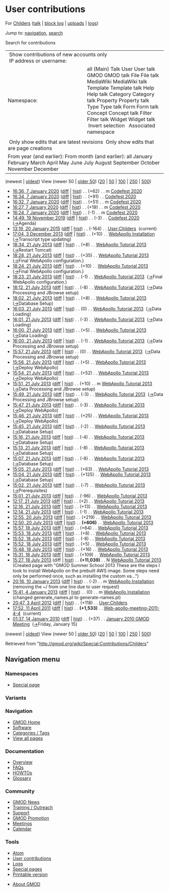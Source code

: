 <div id="mw-page-base" class="noprint">

</div>

<div id="mw-head-base" class="noprint">

</div>

<div id="content" class="mw-body" role="main">

<span id="top"></span>

<div id="mw-js-message" style="display:none;">

</div>



# <span dir="auto">User contributions</span>

<div id="bodyContent">

<div id="contentSub">

For [Childers](/wiki/User:Childers "User:Childers") (<a
href="/mediawiki/index.php?title=User_talk:Childers&amp;action=edit&amp;redlink=1"
class="new" title="User talk:Childers (page does not exist)">talk</a> \|
[block
log](/mediawiki/index.php?title=Special:Log/block&page=User%3AChilders "Special:Log/block")
\|
[uploads](/wiki/Special:ListFiles/Childers "Special:ListFiles/Childers")
\| [logs](/wiki/Special:Log/Childers "Special:Log/Childers"))

</div>

<div id="jump-to-nav" class="mw-jump">

Jump to: [navigation](#mw-navigation), [search](#p-search)

</div>

<div id="mw-content-text">

Search for contributions

<table class="mw-contributions-table">
<colgroup>
<col style="width: 50%" />
<col style="width: 50%" />
</colgroup>
<tbody>
<tr class="odd">
<td colspan="2"> Show contributions of new accounts only<br />
 IP address or username:</td>
</tr>
<tr class="even">
<td class="mw-label">Namespace:</td>
<td>all (Main) Talk User User talk GMOD GMOD talk File File talk
MediaWiki MediaWiki talk Template Template talk Help Help talk Category
Category talk Property Property talk Type Type talk Form Form talk
Concept Concept talk Filter Filter talk Widget Widget talk  
 Invert selection 
 Associated namespace </td>
</tr>
<tr class="odd">
<td colspan="2"></td>
</tr>
<tr class="even">
<td colspan="2"> Only show edits that are latest revisions
 Only show edits that are page creations</td>
</tr>
<tr class="odd">
<td colspan="2">From year (and earlier): From month (and earlier): all
January February March April May June July August September October
November December</td>
</tr>
</tbody>
</table>

(newest \| <a
href="/mediawiki/index.php?title=Special:Contributions/Childers&amp;dir=prev&amp;target=Childers"
class="mw-lastlink" rel="last"
title="Special:Contributions/Childers">oldest</a>) View (newer 50 \| <a
href="/mediawiki/index.php?title=Special:Contributions/Childers&amp;offset=20100114013754&amp;target=Childers"
class="mw-nextlink" rel="next"
title="Special:Contributions/Childers">older 50</a>) (<a
href="/mediawiki/index.php?title=Special:Contributions/Childers&amp;offset=&amp;limit=20&amp;target=Childers"
class="mw-numlink" title="Special:Contributions/Childers">20</a> \| <a
href="/mediawiki/index.php?title=Special:Contributions/Childers&amp;offset=&amp;limit=50&amp;target=Childers"
class="mw-numlink" title="Special:Contributions/Childers">50</a> \| <a
href="/mediawiki/index.php?title=Special:Contributions/Childers&amp;offset=&amp;limit=100&amp;target=Childers"
class="mw-numlink" title="Special:Contributions/Childers">100</a> \| <a
href="/mediawiki/index.php?title=Special:Contributions/Childers&amp;offset=&amp;limit=250&amp;target=Childers"
class="mw-numlink" title="Special:Contributions/Childers">250</a> \| <a
href="/mediawiki/index.php?title=Special:Contributions/Childers&amp;offset=&amp;limit=500&amp;target=Childers"
class="mw-numlink" title="Special:Contributions/Childers">500</a>)

- <a href="/mediawiki/index.php?title=Codefest_2020&amp;oldid=27809"
  class="mw-changeslist-date" title="Codefest 2020">16:36, 7 January
  2020</a>
  ([diff](/mediawiki/index.php?title=Codefest_2020&diff=prev&oldid=27809 "Codefest 2020")
  \|
  [hist](/mediawiki/index.php?title=Codefest_2020&action=history "Codefest 2020"))
  <span class="mw-changeslist-separator">. .</span>
  <span class="mw-plusminus-pos" dir="ltr"
  title="1,766 bytes after change">(+62)</span>‎
  <span class="mw-changeslist-separator">. .</span> m
  <a href="/wiki/Codefest_2020" class="mw-contributions-title"
  title="Codefest 2020">Codefest 2020</a> ‎
- <a href="/mediawiki/index.php?title=Codefest_2020&amp;oldid=27808"
  class="mw-changeslist-date" title="Codefest 2020">16:34, 7 January
  2020</a>
  ([diff](/mediawiki/index.php?title=Codefest_2020&diff=prev&oldid=27808 "Codefest 2020")
  \|
  [hist](/mediawiki/index.php?title=Codefest_2020&action=history "Codefest 2020"))
  <span class="mw-changeslist-separator">. .</span>
  <span class="mw-plusminus-pos" dir="ltr"
  title="1,704 bytes after change">(+91)</span>‎
  <span class="mw-changeslist-separator">. .</span>
  <a href="/wiki/Codefest_2020" class="mw-contributions-title"
  title="Codefest 2020">Codefest 2020</a> ‎
- <a href="/mediawiki/index.php?title=Codefest_2020&amp;oldid=27807"
  class="mw-changeslist-date" title="Codefest 2020">16:32, 7 January
  2020</a>
  ([diff](/mediawiki/index.php?title=Codefest_2020&diff=prev&oldid=27807 "Codefest 2020")
  \|
  [hist](/mediawiki/index.php?title=Codefest_2020&action=history "Codefest 2020"))
  <span class="mw-changeslist-separator">. .</span>
  <span class="mw-plusminus-pos" dir="ltr"
  title="1,613 bytes after change">(+51)</span>‎
  <span class="mw-changeslist-separator">. .</span> m
  <a href="/wiki/Codefest_2020" class="mw-contributions-title"
  title="Codefest 2020">Codefest 2020</a> ‎
- <a href="/mediawiki/index.php?title=Codefest_2020&amp;oldid=27806"
  class="mw-changeslist-date" title="Codefest 2020">16:27, 7 January
  2020</a>
  ([diff](/mediawiki/index.php?title=Codefest_2020&diff=prev&oldid=27806 "Codefest 2020")
  \|
  [hist](/mediawiki/index.php?title=Codefest_2020&action=history "Codefest 2020"))
  <span class="mw-changeslist-separator">. .</span>
  <span class="mw-plusminus-pos" dir="ltr"
  title="1,562 bytes after change">(+19)</span>‎
  <span class="mw-changeslist-separator">. .</span> m
  <a href="/wiki/Codefest_2020" class="mw-contributions-title"
  title="Codefest 2020">Codefest 2020</a> ‎
- <a href="/mediawiki/index.php?title=Codefest_2020&amp;oldid=27805"
  class="mw-changeslist-date" title="Codefest 2020">16:24, 7 January
  2020</a>
  ([diff](/mediawiki/index.php?title=Codefest_2020&diff=prev&oldid=27805 "Codefest 2020")
  \|
  [hist](/mediawiki/index.php?title=Codefest_2020&action=history "Codefest 2020"))
  <span class="mw-changeslist-separator">. .</span>
  <span class="mw-plusminus-neg" dir="ltr"
  title="1,543 bytes after change">(-1)</span>‎
  <span class="mw-changeslist-separator">. .</span> m
  <a href="/wiki/Codefest_2020" class="mw-contributions-title"
  title="Codefest 2020">Codefest 2020</a> ‎
- <a href="/mediawiki/index.php?title=Codefest_2020&amp;oldid=27800"
  class="mw-changeslist-date" title="Codefest 2020">14:49, 19 November
  2019</a>
  ([diff](/mediawiki/index.php?title=Codefest_2020&diff=prev&oldid=27800 "Codefest 2020")
  \|
  [hist](/mediawiki/index.php?title=Codefest_2020&action=history "Codefest 2020"))
  <span class="mw-changeslist-separator">. .</span>
  <span class="mw-plusminus-neg" dir="ltr"
  title="1,591 bytes after change">(-3)</span>‎
  <span class="mw-changeslist-separator">. .</span>
  <a href="/wiki/Codefest_2020" class="mw-contributions-title"
  title="Codefest 2020">Codefest 2020</a> ‎
  <span class="comment">([→](/wiki/Codefest_2020#Agenda "Codefest 2020")‎<span dir="auto"><span class="autocomment">Agenda</span></span>)</span>
- <a href="/mediawiki/index.php?title=User:Childers&amp;oldid=26389"
  class="mw-changeslist-date" title="User:Childers">13:19, 20 January
  2015</a>
  ([diff](/mediawiki/index.php?title=User:Childers&diff=prev&oldid=26389 "User:Childers")
  \|
  [hist](/mediawiki/index.php?title=User:Childers&action=history "User:Childers"))
  <span class="mw-changeslist-separator">. .</span>
  <span class="mw-plusminus-neg" dir="ltr"
  title="79 bytes after change">(-164)</span>‎
  <span class="mw-changeslist-separator">. .</span>
  <a href="/wiki/User:Childers" class="mw-contributions-title"
  title="User:Childers">User:Childers</a> ‎
  <span class="mw-uctop">(current)</span>
- <a
  href="/mediawiki/index.php?title=WebApollo_Installation&amp;oldid=24896"
  class="mw-changeslist-date" title="WebApollo Installation">17:04, 3
  December 2013</a>
  ([diff](/mediawiki/index.php?title=WebApollo_Installation&diff=prev&oldid=24896 "WebApollo Installation")
  \|
  [hist](/mediawiki/index.php?title=WebApollo_Installation&action=history "WebApollo Installation"))
  <span class="mw-changeslist-separator">. .</span>
  <span class="mw-plusminus-pos" dir="ltr"
  title="87,205 bytes after change">(+10)</span>‎
  <span class="mw-changeslist-separator">. .</span>
  <a href="/wiki/WebApollo_Installation" class="mw-contributions-title"
  title="WebApollo Installation">WebApollo Installation</a> ‎
  <span class="comment">([→](/wiki/WebApollo_Installation#Transcript_type_updating "WebApollo Installation")‎<span dir="auto"><span class="autocomment">Transcript
  type updating</span></span>)</span>
- <a
  href="/mediawiki/index.php?title=WebApollo_Tutorial_2013&amp;oldid=24128"
  class="mw-changeslist-date" title="WebApollo Tutorial 2013">18:34, 21
  July 2013</a>
  ([diff](/mediawiki/index.php?title=WebApollo_Tutorial_2013&diff=prev&oldid=24128 "WebApollo Tutorial 2013")
  \|
  [hist](/mediawiki/index.php?title=WebApollo_Tutorial_2013&action=history "WebApollo Tutorial 2013"))
  <span class="mw-changeslist-separator">. .</span>
  <span class="mw-plusminus-pos" dir="ltr"
  title="12,274 bytes after change">(+8)</span>‎
  <span class="mw-changeslist-separator">. .</span>
  <a href="/wiki/WebApollo_Tutorial_2013" class="mw-contributions-title"
  title="WebApollo Tutorial 2013">WebApollo Tutorial 2013</a> ‎
  <span class="comment">([→](/wiki/WebApollo_Tutorial_2013#Restart_Tomcat "WebApollo Tutorial 2013")‎<span dir="auto"><span class="autocomment">Restart
  Tomcat</span></span>)</span>
- <a
  href="/mediawiki/index.php?title=WebApollo_Tutorial_2013&amp;oldid=24127"
  class="mw-changeslist-date" title="WebApollo Tutorial 2013">18:28, 21
  July 2013</a>
  ([diff](/mediawiki/index.php?title=WebApollo_Tutorial_2013&diff=prev&oldid=24127 "WebApollo Tutorial 2013")
  \|
  [hist](/mediawiki/index.php?title=WebApollo_Tutorial_2013&action=history "WebApollo Tutorial 2013"))
  <span class="mw-changeslist-separator">. .</span>
  <span class="mw-plusminus-pos" dir="ltr"
  title="12,266 bytes after change">(+35)</span>‎
  <span class="mw-changeslist-separator">. .</span>
  <a href="/wiki/WebApollo_Tutorial_2013" class="mw-contributions-title"
  title="WebApollo Tutorial 2013">WebApollo Tutorial 2013</a> ‎
  <span class="comment">([→](/wiki/WebApollo_Tutorial_2013#Final_WebApollo_configuration. "WebApollo Tutorial 2013")‎<span dir="auto"><span class="autocomment">Final
  WebApollo configuration.</span></span>)</span>
- <a
  href="/mediawiki/index.php?title=WebApollo_Tutorial_2013&amp;oldid=24126"
  class="mw-changeslist-date" title="WebApollo Tutorial 2013">18:24, 21
  July 2013</a>
  ([diff](/mediawiki/index.php?title=WebApollo_Tutorial_2013&diff=prev&oldid=24126 "WebApollo Tutorial 2013")
  \|
  [hist](/mediawiki/index.php?title=WebApollo_Tutorial_2013&action=history "WebApollo Tutorial 2013"))
  <span class="mw-changeslist-separator">. .</span>
  <span class="mw-plusminus-pos" dir="ltr"
  title="12,231 bytes after change">(+10)</span>‎
  <span class="mw-changeslist-separator">. .</span>
  <a href="/wiki/WebApollo_Tutorial_2013" class="mw-contributions-title"
  title="WebApollo Tutorial 2013">WebApollo Tutorial 2013</a> ‎
  <span class="comment">([→](/wiki/WebApollo_Tutorial_2013#Final_WebApollo_configuration. "WebApollo Tutorial 2013")‎<span dir="auto"><span class="autocomment">Final
  WebApollo configuration.</span></span>)</span>
- <a
  href="/mediawiki/index.php?title=WebApollo_Tutorial_2013&amp;oldid=24125"
  class="mw-changeslist-date" title="WebApollo Tutorial 2013">18:23, 21
  July 2013</a>
  ([diff](/mediawiki/index.php?title=WebApollo_Tutorial_2013&diff=prev&oldid=24125 "WebApollo Tutorial 2013")
  \|
  [hist](/mediawiki/index.php?title=WebApollo_Tutorial_2013&action=history "WebApollo Tutorial 2013"))
  <span class="mw-changeslist-separator">. .</span>
  <span class="mw-plusminus-neg" dir="ltr"
  title="12,221 bytes after change">(-1)</span>‎
  <span class="mw-changeslist-separator">. .</span>
  <a href="/wiki/WebApollo_Tutorial_2013" class="mw-contributions-title"
  title="WebApollo Tutorial 2013">WebApollo Tutorial 2013</a> ‎
  <span class="comment">([→](/wiki/WebApollo_Tutorial_2013#Final_WebApollo_configuration. "WebApollo Tutorial 2013")‎<span dir="auto"><span class="autocomment">Final
  WebApollo configuration.</span></span>)</span>
- <a
  href="/mediawiki/index.php?title=WebApollo_Tutorial_2013&amp;oldid=24124"
  class="mw-changeslist-date" title="WebApollo Tutorial 2013">18:12, 21
  July 2013</a>
  ([diff](/mediawiki/index.php?title=WebApollo_Tutorial_2013&diff=prev&oldid=24124 "WebApollo Tutorial 2013")
  \|
  [hist](/mediawiki/index.php?title=WebApollo_Tutorial_2013&action=history "WebApollo Tutorial 2013"))
  <span class="mw-changeslist-separator">. .</span>
  <span class="mw-plusminus-neg" dir="ltr"
  title="12,222 bytes after change">(-8)</span>‎
  <span class="mw-changeslist-separator">. .</span>
  <a href="/wiki/WebApollo_Tutorial_2013" class="mw-contributions-title"
  title="WebApollo Tutorial 2013">WebApollo Tutorial 2013</a> ‎
  <span class="comment">([→](/wiki/WebApollo_Tutorial_2013#Data_Processing_and_JBrowse_setup "WebApollo Tutorial 2013")‎<span dir="auto"><span class="autocomment">Data
  Processing and JBrowse setup</span></span>)</span>
- <a
  href="/mediawiki/index.php?title=WebApollo_Tutorial_2013&amp;oldid=24121"
  class="mw-changeslist-date" title="WebApollo Tutorial 2013">18:02, 21
  July 2013</a>
  ([diff](/mediawiki/index.php?title=WebApollo_Tutorial_2013&diff=prev&oldid=24121 "WebApollo Tutorial 2013")
  \|
  [hist](/mediawiki/index.php?title=WebApollo_Tutorial_2013&action=history "WebApollo Tutorial 2013"))
  <span class="mw-changeslist-separator">. .</span>
  <span class="mw-plusminus-pos" dir="ltr"
  title="12,230 bytes after change">(+8)</span>‎
  <span class="mw-changeslist-separator">. .</span>
  <a href="/wiki/WebApollo_Tutorial_2013" class="mw-contributions-title"
  title="WebApollo Tutorial 2013">WebApollo Tutorial 2013</a> ‎
  <span class="comment">([→](/wiki/WebApollo_Tutorial_2013#Database_Setup "WebApollo Tutorial 2013")‎<span dir="auto"><span class="autocomment">Database
  Setup</span></span>)</span>
- <a
  href="/mediawiki/index.php?title=WebApollo_Tutorial_2013&amp;oldid=24102"
  class="mw-changeslist-date" title="WebApollo Tutorial 2013">16:03, 21
  July 2013</a>
  ([diff](/mediawiki/index.php?title=WebApollo_Tutorial_2013&diff=prev&oldid=24102 "WebApollo Tutorial 2013")
  \|
  [hist](/mediawiki/index.php?title=WebApollo_Tutorial_2013&action=history "WebApollo Tutorial 2013"))
  <span class="mw-changeslist-separator">. .</span>
  <span class="mw-plusminus-null" dir="ltr"
  title="12,222 bytes after change">(0)</span>‎
  <span class="mw-changeslist-separator">. .</span>
  <a href="/wiki/WebApollo_Tutorial_2013" class="mw-contributions-title"
  title="WebApollo Tutorial 2013">WebApollo Tutorial 2013</a> ‎
  <span class="comment">([→](/wiki/WebApollo_Tutorial_2013#Data_Loading "WebApollo Tutorial 2013")‎<span dir="auto"><span class="autocomment">Data
  Loading</span></span>)</span>
- <a
  href="/mediawiki/index.php?title=WebApollo_Tutorial_2013&amp;oldid=24101"
  class="mw-changeslist-date" title="WebApollo Tutorial 2013">16:01, 21
  July 2013</a>
  ([diff](/mediawiki/index.php?title=WebApollo_Tutorial_2013&diff=prev&oldid=24101 "WebApollo Tutorial 2013")
  \|
  [hist](/mediawiki/index.php?title=WebApollo_Tutorial_2013&action=history "WebApollo Tutorial 2013"))
  <span class="mw-changeslist-separator">. .</span>
  <span class="mw-plusminus-neg" dir="ltr"
  title="12,222 bytes after change">(-3)</span>‎
  <span class="mw-changeslist-separator">. .</span>
  <a href="/wiki/WebApollo_Tutorial_2013" class="mw-contributions-title"
  title="WebApollo Tutorial 2013">WebApollo Tutorial 2013</a> ‎
  <span class="comment">([→](/wiki/WebApollo_Tutorial_2013#Data_Loading "WebApollo Tutorial 2013")‎<span dir="auto"><span class="autocomment">Data
  Loading</span></span>)</span>
- <a
  href="/mediawiki/index.php?title=WebApollo_Tutorial_2013&amp;oldid=24100"
  class="mw-changeslist-date" title="WebApollo Tutorial 2013">16:00, 21
  July 2013</a>
  ([diff](/mediawiki/index.php?title=WebApollo_Tutorial_2013&diff=prev&oldid=24100 "WebApollo Tutorial 2013")
  \|
  [hist](/mediawiki/index.php?title=WebApollo_Tutorial_2013&action=history "WebApollo Tutorial 2013"))
  <span class="mw-changeslist-separator">. .</span>
  <span class="mw-plusminus-pos" dir="ltr"
  title="12,225 bytes after change">(+5)</span>‎
  <span class="mw-changeslist-separator">. .</span>
  <a href="/wiki/WebApollo_Tutorial_2013" class="mw-contributions-title"
  title="WebApollo Tutorial 2013">WebApollo Tutorial 2013</a> ‎
  <span class="comment">([→](/wiki/WebApollo_Tutorial_2013#Data_Loading "WebApollo Tutorial 2013")‎<span dir="auto"><span class="autocomment">Data
  Loading</span></span>)</span>
- <a
  href="/mediawiki/index.php?title=WebApollo_Tutorial_2013&amp;oldid=24099"
  class="mw-changeslist-date" title="WebApollo Tutorial 2013">16:00, 21
  July 2013</a>
  ([diff](/mediawiki/index.php?title=WebApollo_Tutorial_2013&diff=prev&oldid=24099 "WebApollo Tutorial 2013")
  \|
  [hist](/mediawiki/index.php?title=WebApollo_Tutorial_2013&action=history "WebApollo Tutorial 2013"))
  <span class="mw-changeslist-separator">. .</span>
  <span class="mw-plusminus-neg" dir="ltr"
  title="12,220 bytes after change">(-1)</span>‎
  <span class="mw-changeslist-separator">. .</span>
  <a href="/wiki/WebApollo_Tutorial_2013" class="mw-contributions-title"
  title="WebApollo Tutorial 2013">WebApollo Tutorial 2013</a> ‎
  <span class="comment">([→](/wiki/WebApollo_Tutorial_2013#Data_Processing_and_JBrowse_setup "WebApollo Tutorial 2013")‎<span dir="auto"><span class="autocomment">Data
  Processing and JBrowse setup</span></span>)</span>
- <a
  href="/mediawiki/index.php?title=WebApollo_Tutorial_2013&amp;oldid=24098"
  class="mw-changeslist-date" title="WebApollo Tutorial 2013">15:57, 21
  July 2013</a>
  ([diff](/mediawiki/index.php?title=WebApollo_Tutorial_2013&diff=prev&oldid=24098 "WebApollo Tutorial 2013")
  \|
  [hist](/mediawiki/index.php?title=WebApollo_Tutorial_2013&action=history "WebApollo Tutorial 2013"))
  <span class="mw-changeslist-separator">. .</span>
  <span class="mw-plusminus-null" dir="ltr"
  title="12,221 bytes after change">(0)</span>‎
  <span class="mw-changeslist-separator">. .</span>
  <a href="/wiki/WebApollo_Tutorial_2013" class="mw-contributions-title"
  title="WebApollo Tutorial 2013">WebApollo Tutorial 2013</a> ‎
  <span class="comment">([→](/wiki/WebApollo_Tutorial_2013#Data_Processing_and_JBrowse_setup "WebApollo Tutorial 2013")‎<span dir="auto"><span class="autocomment">Data
  Processing and JBrowse setup</span></span>)</span>
- <a
  href="/mediawiki/index.php?title=WebApollo_Tutorial_2013&amp;oldid=24097"
  class="mw-changeslist-date" title="WebApollo Tutorial 2013">15:56, 21
  July 2013</a>
  ([diff](/mediawiki/index.php?title=WebApollo_Tutorial_2013&diff=prev&oldid=24097 "WebApollo Tutorial 2013")
  \|
  [hist](/mediawiki/index.php?title=WebApollo_Tutorial_2013&action=history "WebApollo Tutorial 2013"))
  <span class="mw-changeslist-separator">. .</span>
  <span class="mw-plusminus-pos" dir="ltr"
  title="12,221 bytes after change">(+5)</span>‎
  <span class="mw-changeslist-separator">. .</span>
  <a href="/wiki/WebApollo_Tutorial_2013" class="mw-contributions-title"
  title="WebApollo Tutorial 2013">WebApollo Tutorial 2013</a> ‎
  <span class="comment">([→](/wiki/WebApollo_Tutorial_2013#Deploy_WebApollo "WebApollo Tutorial 2013")‎<span dir="auto"><span class="autocomment">Deploy
  WebApollo</span></span>)</span>
- <a
  href="/mediawiki/index.php?title=WebApollo_Tutorial_2013&amp;oldid=24096"
  class="mw-changeslist-date" title="WebApollo Tutorial 2013">15:54, 21
  July 2013</a>
  ([diff](/mediawiki/index.php?title=WebApollo_Tutorial_2013&diff=prev&oldid=24096 "WebApollo Tutorial 2013")
  \|
  [hist](/mediawiki/index.php?title=WebApollo_Tutorial_2013&action=history "WebApollo Tutorial 2013"))
  <span class="mw-changeslist-separator">. .</span>
  <span class="mw-plusminus-pos" dir="ltr"
  title="12,216 bytes after change">(+52)</span>‎
  <span class="mw-changeslist-separator">. .</span>
  <a href="/wiki/WebApollo_Tutorial_2013" class="mw-contributions-title"
  title="WebApollo Tutorial 2013">WebApollo Tutorial 2013</a> ‎
  <span class="comment">([→](/wiki/WebApollo_Tutorial_2013#Deploy_WebApollo "WebApollo Tutorial 2013")‎<span dir="auto"><span class="autocomment">Deploy
  WebApollo</span></span>)</span>
- <a
  href="/mediawiki/index.php?title=WebApollo_Tutorial_2013&amp;oldid=24095"
  class="mw-changeslist-date" title="WebApollo Tutorial 2013">15:51, 21
  July 2013</a>
  ([diff](/mediawiki/index.php?title=WebApollo_Tutorial_2013&diff=prev&oldid=24095 "WebApollo Tutorial 2013")
  \|
  [hist](/mediawiki/index.php?title=WebApollo_Tutorial_2013&action=history "WebApollo Tutorial 2013"))
  <span class="mw-changeslist-separator">. .</span>
  <span class="mw-plusminus-pos" dir="ltr"
  title="12,164 bytes after change">(+10)</span>‎
  <span class="mw-changeslist-separator">. .</span> m
  <a href="/wiki/WebApollo_Tutorial_2013" class="mw-contributions-title"
  title="WebApollo Tutorial 2013">WebApollo Tutorial 2013</a> ‎
  <span class="comment">([→](/wiki/WebApollo_Tutorial_2013#Data_Processing_and_JBrowse_setup "WebApollo Tutorial 2013")‎<span dir="auto"><span class="autocomment">Data
  Processing and JBrowse setup</span></span>)</span>
- <a
  href="/mediawiki/index.php?title=WebApollo_Tutorial_2013&amp;oldid=24094"
  class="mw-changeslist-date" title="WebApollo Tutorial 2013">15:49, 21
  July 2013</a>
  ([diff](/mediawiki/index.php?title=WebApollo_Tutorial_2013&diff=prev&oldid=24094 "WebApollo Tutorial 2013")
  \|
  [hist](/mediawiki/index.php?title=WebApollo_Tutorial_2013&action=history "WebApollo Tutorial 2013"))
  <span class="mw-changeslist-separator">. .</span>
  <span class="mw-plusminus-neg" dir="ltr"
  title="12,154 bytes after change">(-3)</span>‎
  <span class="mw-changeslist-separator">. .</span>
  <a href="/wiki/WebApollo_Tutorial_2013" class="mw-contributions-title"
  title="WebApollo Tutorial 2013">WebApollo Tutorial 2013</a> ‎
  <span class="comment">([→](/wiki/WebApollo_Tutorial_2013#Data_Processing_and_JBrowse_setup "WebApollo Tutorial 2013")‎<span dir="auto"><span class="autocomment">Data
  Processing and JBrowse setup</span></span>)</span>
- <a
  href="/mediawiki/index.php?title=WebApollo_Tutorial_2013&amp;oldid=24092"
  class="mw-changeslist-date" title="WebApollo Tutorial 2013">15:47, 21
  July 2013</a>
  ([diff](/mediawiki/index.php?title=WebApollo_Tutorial_2013&diff=prev&oldid=24092 "WebApollo Tutorial 2013")
  \|
  [hist](/mediawiki/index.php?title=WebApollo_Tutorial_2013&action=history "WebApollo Tutorial 2013"))
  <span class="mw-changeslist-separator">. .</span>
  <span class="mw-plusminus-neg" dir="ltr"
  title="12,157 bytes after change">(-3)</span>‎
  <span class="mw-changeslist-separator">. .</span>
  <a href="/wiki/WebApollo_Tutorial_2013" class="mw-contributions-title"
  title="WebApollo Tutorial 2013">WebApollo Tutorial 2013</a> ‎
  <span class="comment">([→](/wiki/WebApollo_Tutorial_2013#Deploy_WebApollo "WebApollo Tutorial 2013")‎<span dir="auto"><span class="autocomment">Deploy
  WebApollo</span></span>)</span>
- <a
  href="/mediawiki/index.php?title=WebApollo_Tutorial_2013&amp;oldid=24091"
  class="mw-changeslist-date" title="WebApollo Tutorial 2013">15:46, 21
  July 2013</a>
  ([diff](/mediawiki/index.php?title=WebApollo_Tutorial_2013&diff=prev&oldid=24091 "WebApollo Tutorial 2013")
  \|
  [hist](/mediawiki/index.php?title=WebApollo_Tutorial_2013&action=history "WebApollo Tutorial 2013"))
  <span class="mw-changeslist-separator">. .</span>
  <span class="mw-plusminus-pos" dir="ltr"
  title="12,160 bytes after change">(+25)</span>‎
  <span class="mw-changeslist-separator">. .</span>
  <a href="/wiki/WebApollo_Tutorial_2013" class="mw-contributions-title"
  title="WebApollo Tutorial 2013">WebApollo Tutorial 2013</a> ‎
  <span class="comment">([→](/wiki/WebApollo_Tutorial_2013#Deploy_WebApollo "WebApollo Tutorial 2013")‎<span dir="auto"><span class="autocomment">Deploy
  WebApollo</span></span>)</span>
- <a
  href="/mediawiki/index.php?title=WebApollo_Tutorial_2013&amp;oldid=24090"
  class="mw-changeslist-date" title="WebApollo Tutorial 2013">15:45, 21
  July 2013</a>
  ([diff](/mediawiki/index.php?title=WebApollo_Tutorial_2013&diff=prev&oldid=24090 "WebApollo Tutorial 2013")
  \|
  [hist](/mediawiki/index.php?title=WebApollo_Tutorial_2013&action=history "WebApollo Tutorial 2013"))
  <span class="mw-changeslist-separator">. .</span>
  <span class="mw-plusminus-neg" dir="ltr"
  title="12,135 bytes after change">(-2)</span>‎
  <span class="mw-changeslist-separator">. .</span>
  <a href="/wiki/WebApollo_Tutorial_2013" class="mw-contributions-title"
  title="WebApollo Tutorial 2013">WebApollo Tutorial 2013</a> ‎
  <span class="comment">([→](/wiki/WebApollo_Tutorial_2013#Database_Setup "WebApollo Tutorial 2013")‎<span dir="auto"><span class="autocomment">Database
  Setup</span></span>)</span>
- <a
  href="/mediawiki/index.php?title=WebApollo_Tutorial_2013&amp;oldid=24087"
  class="mw-changeslist-date" title="WebApollo Tutorial 2013">15:16, 21
  July 2013</a>
  ([diff](/mediawiki/index.php?title=WebApollo_Tutorial_2013&diff=prev&oldid=24087 "WebApollo Tutorial 2013")
  \|
  [hist](/mediawiki/index.php?title=WebApollo_Tutorial_2013&action=history "WebApollo Tutorial 2013"))
  <span class="mw-changeslist-separator">. .</span>
  <span class="mw-plusminus-neg" dir="ltr"
  title="12,137 bytes after change">(-4)</span>‎
  <span class="mw-changeslist-separator">. .</span>
  <a href="/wiki/WebApollo_Tutorial_2013" class="mw-contributions-title"
  title="WebApollo Tutorial 2013">WebApollo Tutorial 2013</a> ‎
  <span class="comment">([→](/wiki/WebApollo_Tutorial_2013#Database_Setup "WebApollo Tutorial 2013")‎<span dir="auto"><span class="autocomment">Database
  Setup</span></span>)</span>
- <a
  href="/mediawiki/index.php?title=WebApollo_Tutorial_2013&amp;oldid=24086"
  class="mw-changeslist-date" title="WebApollo Tutorial 2013">15:13, 21
  July 2013</a>
  ([diff](/mediawiki/index.php?title=WebApollo_Tutorial_2013&diff=prev&oldid=24086 "WebApollo Tutorial 2013")
  \|
  [hist](/mediawiki/index.php?title=WebApollo_Tutorial_2013&action=history "WebApollo Tutorial 2013"))
  <span class="mw-changeslist-separator">. .</span>
  <span class="mw-plusminus-neg" dir="ltr"
  title="12,141 bytes after change">(-8)</span>‎
  <span class="mw-changeslist-separator">. .</span>
  <a href="/wiki/WebApollo_Tutorial_2013" class="mw-contributions-title"
  title="WebApollo Tutorial 2013">WebApollo Tutorial 2013</a> ‎
  <span class="comment">([→](/wiki/WebApollo_Tutorial_2013#Database_Setup "WebApollo Tutorial 2013")‎<span dir="auto"><span class="autocomment">Database
  Setup</span></span>)</span>
- <a
  href="/mediawiki/index.php?title=WebApollo_Tutorial_2013&amp;oldid=24085"
  class="mw-changeslist-date" title="WebApollo Tutorial 2013">15:07, 21
  July 2013</a>
  ([diff](/mediawiki/index.php?title=WebApollo_Tutorial_2013&diff=prev&oldid=24085 "WebApollo Tutorial 2013")
  \|
  [hist](/mediawiki/index.php?title=WebApollo_Tutorial_2013&action=history "WebApollo Tutorial 2013"))
  <span class="mw-changeslist-separator">. .</span>
  <span class="mw-plusminus-neg" dir="ltr"
  title="12,149 bytes after change">(-8)</span>‎
  <span class="mw-changeslist-separator">. .</span>
  <a href="/wiki/WebApollo_Tutorial_2013" class="mw-contributions-title"
  title="WebApollo Tutorial 2013">WebApollo Tutorial 2013</a> ‎
  <span class="comment">([→](/wiki/WebApollo_Tutorial_2013#Database_Setup "WebApollo Tutorial 2013")‎<span dir="auto"><span class="autocomment">Database
  Setup</span></span>)</span>
- <a
  href="/mediawiki/index.php?title=WebApollo_Tutorial_2013&amp;oldid=24083"
  class="mw-changeslist-date" title="WebApollo Tutorial 2013">15:05, 21
  July 2013</a>
  ([diff](/mediawiki/index.php?title=WebApollo_Tutorial_2013&diff=prev&oldid=24083 "WebApollo Tutorial 2013")
  \|
  [hist](/mediawiki/index.php?title=WebApollo_Tutorial_2013&action=history "WebApollo Tutorial 2013"))
  <span class="mw-changeslist-separator">. .</span>
  <span class="mw-plusminus-pos" dir="ltr"
  title="12,157 bytes after change">(+63)</span>‎
  <span class="mw-changeslist-separator">. .</span>
  <a href="/wiki/WebApollo_Tutorial_2013" class="mw-contributions-title"
  title="WebApollo Tutorial 2013">WebApollo Tutorial 2013</a> ‎
- <a
  href="/mediawiki/index.php?title=WebApollo_Tutorial_2013&amp;oldid=24082"
  class="mw-changeslist-date" title="WebApollo Tutorial 2013">15:04, 21
  July 2013</a>
  ([diff](/mediawiki/index.php?title=WebApollo_Tutorial_2013&diff=prev&oldid=24082 "WebApollo Tutorial 2013")
  \|
  [hist](/mediawiki/index.php?title=WebApollo_Tutorial_2013&action=history "WebApollo Tutorial 2013"))
  <span class="mw-changeslist-separator">. .</span>
  <span class="mw-plusminus-pos" dir="ltr"
  title="12,094 bytes after change">(+125)</span>‎
  <span class="mw-changeslist-separator">. .</span>
  <a href="/wiki/WebApollo_Tutorial_2013" class="mw-contributions-title"
  title="WebApollo Tutorial 2013">WebApollo Tutorial 2013</a> ‎
  <span class="comment">([→](/wiki/WebApollo_Tutorial_2013#Database_Setup "WebApollo Tutorial 2013")‎<span dir="auto"><span class="autocomment">Database
  Setup</span></span>)</span>
- <a
  href="/mediawiki/index.php?title=WebApollo_Tutorial_2013&amp;oldid=24080"
  class="mw-changeslist-date" title="WebApollo Tutorial 2013">15:02, 21
  July 2013</a>
  ([diff](/mediawiki/index.php?title=WebApollo_Tutorial_2013&diff=prev&oldid=24080 "WebApollo Tutorial 2013")
  \|
  [hist](/mediawiki/index.php?title=WebApollo_Tutorial_2013&action=history "WebApollo Tutorial 2013"))
  <span class="mw-changeslist-separator">. .</span>
  <span class="mw-plusminus-neg" dir="ltr"
  title="11,969 bytes after change">(-7)</span>‎
  <span class="mw-changeslist-separator">. .</span>
  <a href="/wiki/WebApollo_Tutorial_2013" class="mw-contributions-title"
  title="WebApollo Tutorial 2013">WebApollo Tutorial 2013</a> ‎
  <span class="comment">([→](/wiki/WebApollo_Tutorial_2013#Prerequisites "WebApollo Tutorial 2013")‎<span dir="auto"><span class="autocomment">Prerequisites</span></span>)</span>
- <a
  href="/mediawiki/index.php?title=WebApollo_Tutorial_2013&amp;oldid=24079"
  class="mw-changeslist-date" title="WebApollo Tutorial 2013">15:01, 21
  July 2013</a>
  ([diff](/mediawiki/index.php?title=WebApollo_Tutorial_2013&diff=prev&oldid=24079 "WebApollo Tutorial 2013")
  \|
  [hist](/mediawiki/index.php?title=WebApollo_Tutorial_2013&action=history "WebApollo Tutorial 2013"))
  <span class="mw-changeslist-separator">. .</span>
  <span class="mw-plusminus-neg" dir="ltr"
  title="11,976 bytes after change">(-96)</span>‎
  <span class="mw-changeslist-separator">. .</span>
  <a href="/wiki/WebApollo_Tutorial_2013" class="mw-contributions-title"
  title="WebApollo Tutorial 2013">WebApollo Tutorial 2013</a> ‎
- <a
  href="/mediawiki/index.php?title=WebApollo_Tutorial_2013&amp;oldid=24067"
  class="mw-changeslist-date" title="WebApollo Tutorial 2013">12:17, 21
  July 2013</a>
  ([diff](/mediawiki/index.php?title=WebApollo_Tutorial_2013&diff=prev&oldid=24067 "WebApollo Tutorial 2013")
  \|
  [hist](/mediawiki/index.php?title=WebApollo_Tutorial_2013&action=history "WebApollo Tutorial 2013"))
  <span class="mw-changeslist-separator">. .</span>
  <span class="mw-plusminus-pos" dir="ltr"
  title="12,072 bytes after change">(+2)</span>‎
  <span class="mw-changeslist-separator">. .</span>
  <a href="/wiki/WebApollo_Tutorial_2013" class="mw-contributions-title"
  title="WebApollo Tutorial 2013">WebApollo Tutorial 2013</a> ‎
- <a
  href="/mediawiki/index.php?title=WebApollo_Tutorial_2013&amp;oldid=24066"
  class="mw-changeslist-date" title="WebApollo Tutorial 2013">12:16, 21
  July 2013</a>
  ([diff](/mediawiki/index.php?title=WebApollo_Tutorial_2013&diff=prev&oldid=24066 "WebApollo Tutorial 2013")
  \|
  [hist](/mediawiki/index.php?title=WebApollo_Tutorial_2013&action=history "WebApollo Tutorial 2013"))
  <span class="mw-changeslist-separator">. .</span>
  <span class="mw-plusminus-pos" dir="ltr"
  title="12,070 bytes after change">(+13)</span>‎
  <span class="mw-changeslist-separator">. .</span>
  <a href="/wiki/WebApollo_Tutorial_2013" class="mw-contributions-title"
  title="WebApollo Tutorial 2013">WebApollo Tutorial 2013</a> ‎
- <a
  href="/mediawiki/index.php?title=WebApollo_Tutorial_2013&amp;oldid=24065"
  class="mw-changeslist-date" title="WebApollo Tutorial 2013">12:14, 21
  July 2013</a>
  ([diff](/mediawiki/index.php?title=WebApollo_Tutorial_2013&diff=prev&oldid=24065 "WebApollo Tutorial 2013")
  \|
  [hist](/mediawiki/index.php?title=WebApollo_Tutorial_2013&action=history "WebApollo Tutorial 2013"))
  <span class="mw-changeslist-separator">. .</span>
  <span class="mw-plusminus-neg" dir="ltr"
  title="12,057 bytes after change">(-1)</span>‎
  <span class="mw-changeslist-separator">. .</span>
  <a href="/wiki/WebApollo_Tutorial_2013" class="mw-contributions-title"
  title="WebApollo Tutorial 2013">WebApollo Tutorial 2013</a> ‎
- <a
  href="/mediawiki/index.php?title=WebApollo_Tutorial_2013&amp;oldid=24024"
  class="mw-changeslist-date" title="WebApollo Tutorial 2013">12:55, 20
  July 2013</a>
  ([diff](/mediawiki/index.php?title=WebApollo_Tutorial_2013&diff=prev&oldid=24024 "WebApollo Tutorial 2013")
  \|
  [hist](/mediawiki/index.php?title=WebApollo_Tutorial_2013&action=history "WebApollo Tutorial 2013"))
  <span class="mw-changeslist-separator">. .</span>
  <span class="mw-plusminus-pos" dir="ltr"
  title="12,058 bytes after change">(+219)</span>‎
  <span class="mw-changeslist-separator">. .</span>
  <a href="/wiki/WebApollo_Tutorial_2013" class="mw-contributions-title"
  title="WebApollo Tutorial 2013">WebApollo Tutorial 2013</a> ‎
- <a
  href="/mediawiki/index.php?title=WebApollo_Tutorial_2013&amp;oldid=24023"
  class="mw-changeslist-date" title="WebApollo Tutorial 2013">12:50, 20
  July 2013</a>
  ([diff](/mediawiki/index.php?title=WebApollo_Tutorial_2013&diff=prev&oldid=24023 "WebApollo Tutorial 2013")
  \|
  [hist](/mediawiki/index.php?title=WebApollo_Tutorial_2013&action=history "WebApollo Tutorial 2013"))
  <span class="mw-changeslist-separator">. .</span> **(+606)**‎
  <span class="mw-changeslist-separator">. .</span>
  <a href="/wiki/WebApollo_Tutorial_2013" class="mw-contributions-title"
  title="WebApollo Tutorial 2013">WebApollo Tutorial 2013</a> ‎
- <a
  href="/mediawiki/index.php?title=WebApollo_Tutorial_2013&amp;oldid=23941"
  class="mw-changeslist-date" title="WebApollo Tutorial 2013">15:57, 18
  July 2013</a>
  ([diff](/mediawiki/index.php?title=WebApollo_Tutorial_2013&diff=prev&oldid=23941 "WebApollo Tutorial 2013")
  \|
  [hist](/mediawiki/index.php?title=WebApollo_Tutorial_2013&action=history "WebApollo Tutorial 2013"))
  <span class="mw-changeslist-separator">. .</span>
  <span class="mw-plusminus-pos" dir="ltr"
  title="11,233 bytes after change">(+64)</span>‎
  <span class="mw-changeslist-separator">. .</span>
  <a href="/wiki/WebApollo_Tutorial_2013" class="mw-contributions-title"
  title="WebApollo Tutorial 2013">WebApollo Tutorial 2013</a> ‎
- <a
  href="/mediawiki/index.php?title=WebApollo_Tutorial_2013&amp;oldid=23940"
  class="mw-changeslist-date" title="WebApollo Tutorial 2013">15:53, 18
  July 2013</a>
  ([diff](/mediawiki/index.php?title=WebApollo_Tutorial_2013&diff=prev&oldid=23940 "WebApollo Tutorial 2013")
  \|
  [hist](/mediawiki/index.php?title=WebApollo_Tutorial_2013&action=history "WebApollo Tutorial 2013"))
  <span class="mw-changeslist-separator">. .</span>
  <span class="mw-plusminus-pos" dir="ltr"
  title="11,169 bytes after change">(+8)</span>‎
  <span class="mw-changeslist-separator">. .</span>
  <a href="/wiki/WebApollo_Tutorial_2013" class="mw-contributions-title"
  title="WebApollo Tutorial 2013">WebApollo Tutorial 2013</a> ‎
- <a
  href="/mediawiki/index.php?title=WebApollo_Tutorial_2013&amp;oldid=23939"
  class="mw-changeslist-date" title="WebApollo Tutorial 2013">15:52, 18
  July 2013</a>
  ([diff](/mediawiki/index.php?title=WebApollo_Tutorial_2013&diff=prev&oldid=23939 "WebApollo Tutorial 2013")
  \|
  [hist](/mediawiki/index.php?title=WebApollo_Tutorial_2013&action=history "WebApollo Tutorial 2013"))
  <span class="mw-changeslist-separator">. .</span>
  <span class="mw-plusminus-neg" dir="ltr"
  title="11,161 bytes after change">(-8)</span>‎
  <span class="mw-changeslist-separator">. .</span>
  <a href="/wiki/WebApollo_Tutorial_2013" class="mw-contributions-title"
  title="WebApollo Tutorial 2013">WebApollo Tutorial 2013</a> ‎
- <a
  href="/mediawiki/index.php?title=WebApollo_Tutorial_2013&amp;oldid=23938"
  class="mw-changeslist-date" title="WebApollo Tutorial 2013">15:52, 18
  July 2013</a>
  ([diff](/mediawiki/index.php?title=WebApollo_Tutorial_2013&diff=prev&oldid=23938 "WebApollo Tutorial 2013")
  \|
  [hist](/mediawiki/index.php?title=WebApollo_Tutorial_2013&action=history "WebApollo Tutorial 2013"))
  <span class="mw-changeslist-separator">. .</span>
  <span class="mw-plusminus-pos" dir="ltr"
  title="11,169 bytes after change">(+5)</span>‎
  <span class="mw-changeslist-separator">. .</span>
  <a href="/wiki/WebApollo_Tutorial_2013" class="mw-contributions-title"
  title="WebApollo Tutorial 2013">WebApollo Tutorial 2013</a> ‎
- <a
  href="/mediawiki/index.php?title=WebApollo_Tutorial_2013&amp;oldid=23937"
  class="mw-changeslist-date" title="WebApollo Tutorial 2013">15:48, 18
  July 2013</a>
  ([diff](/mediawiki/index.php?title=WebApollo_Tutorial_2013&diff=prev&oldid=23937 "WebApollo Tutorial 2013")
  \|
  [hist](/mediawiki/index.php?title=WebApollo_Tutorial_2013&action=history "WebApollo Tutorial 2013"))
  <span class="mw-changeslist-separator">. .</span>
  <span class="mw-plusminus-pos" dir="ltr"
  title="11,164 bytes after change">(+16)</span>‎
  <span class="mw-changeslist-separator">. .</span>
  <a href="/wiki/WebApollo_Tutorial_2013" class="mw-contributions-title"
  title="WebApollo Tutorial 2013">WebApollo Tutorial 2013</a> ‎
- <a
  href="/mediawiki/index.php?title=WebApollo_Tutorial_2013&amp;oldid=23933"
  class="mw-changeslist-date" title="WebApollo Tutorial 2013">15:31, 18
  July 2013</a>
  ([diff](/mediawiki/index.php?title=WebApollo_Tutorial_2013&diff=prev&oldid=23933 "WebApollo Tutorial 2013")
  \|
  [hist](/mediawiki/index.php?title=WebApollo_Tutorial_2013&action=history "WebApollo Tutorial 2013"))
  <span class="mw-changeslist-separator">. .</span>
  <span class="mw-plusminus-pos" dir="ltr"
  title="11,148 bytes after change">(+109)</span>‎
  <span class="mw-changeslist-separator">. .</span>
  <a href="/wiki/WebApollo_Tutorial_2013" class="mw-contributions-title"
  title="WebApollo Tutorial 2013">WebApollo Tutorial 2013</a> ‎
- <a
  href="/mediawiki/index.php?title=WebApollo_Tutorial_2013&amp;oldid=23931"
  class="mw-changeslist-date" title="WebApollo Tutorial 2013">15:27, 18
  July 2013</a> (diff \|
  [hist](/mediawiki/index.php?title=WebApollo_Tutorial_2013&action=history "WebApollo Tutorial 2013"))
  <span class="mw-changeslist-separator">. .</span> **(+11,039)**‎
  <span class="mw-changeslist-separator">. .</span> N
  <a href="/wiki/WebApollo_Tutorial_2013" class="mw-contributions-title"
  title="WebApollo Tutorial 2013">WebApollo Tutorial 2013</a> ‎
  <span class="comment">(Created page with "GMOD Summer School 2013
  These are the steps I took to install WebApollo on the prebuilt AWS
  image. Some steps need only be performed once, such as installing the
  custom va...")</span>
- <a
  href="/mediawiki/index.php?title=WebApollo_Installation&amp;oldid=22780"
  class="mw-changeslist-date" title="WebApollo Installation">20:16, 10
  January 2013</a>
  ([diff](/mediawiki/index.php?title=WebApollo_Installation&diff=prev&oldid=22780 "WebApollo Installation")
  \|
  [hist](/mediawiki/index.php?title=WebApollo_Installation&action=history "WebApollo Installation"))
  <span class="mw-changeslist-separator">. .</span>
  <span class="mw-plusminus-neg" dir="ltr"
  title="50,917 bytes after change">(-2)</span>‎
  <span class="mw-changeslist-separator">. .</span> m
  <a href="/wiki/WebApollo_Installation" class="mw-contributions-title"
  title="WebApollo Installation">WebApollo Installation</a> ‎
  <span class="comment">(removing the ~/ from one line due to user
  request)</span>
- <a
  href="/mediawiki/index.php?title=WebApollo_Installation&amp;oldid=22698"
  class="mw-changeslist-date" title="WebApollo Installation">15:41, 4
  January 2013</a>
  ([diff](/mediawiki/index.php?title=WebApollo_Installation&diff=prev&oldid=22698 "WebApollo Installation")
  \|
  [hist](/mediawiki/index.php?title=WebApollo_Installation&action=history "WebApollo Installation"))
  <span class="mw-changeslist-separator">. .</span>
  <span class="mw-plusminus-null" dir="ltr"
  title="50,919 bytes after change">(0)</span>‎
  <span class="mw-changeslist-separator">. .</span> m
  <a href="/wiki/WebApollo_Installation" class="mw-contributions-title"
  title="WebApollo Installation">WebApollo Installation</a> ‎
  <span class="comment">(changed generate_names.pl to
  generate-names.pl)</span>
- <a href="/mediawiki/index.php?title=User:Childers&amp;oldid=20070"
  class="mw-changeslist-date" title="User:Childers">20:47, 3 April
  2012</a>
  ([diff](/mediawiki/index.php?title=User:Childers&diff=prev&oldid=20070 "User:Childers")
  \|
  [hist](/mediawiki/index.php?title=User:Childers&action=history "User:Childers"))
  <span class="mw-changeslist-separator">. .</span>
  <span class="mw-plusminus-pos" dir="ltr"
  title="243 bytes after change">(+118)</span>‎
  <span class="mw-changeslist-separator">. .</span>
  <a href="/wiki/User:Childers" class="mw-contributions-title"
  title="User:Childers">User:Childers</a> ‎
- <a
  href="/mediawiki/index.php?title=Web-apollo-meeting-2011-4-4&amp;oldid=17541"
  class="mw-changeslist-date" title="Web-apollo-meeting-2011-4-4">17:52,
  11 April 2011</a>
  ([diff](/mediawiki/index.php?title=Web-apollo-meeting-2011-4-4&diff=prev&oldid=17541 "Web-apollo-meeting-2011-4-4")
  \|
  [hist](/mediawiki/index.php?title=Web-apollo-meeting-2011-4-4&action=history "Web-apollo-meeting-2011-4-4"))
  <span class="mw-changeslist-separator">. .</span> **(+1,533)**‎
  <span class="mw-changeslist-separator">. .</span>
  <a href="/wiki/Web-apollo-meeting-2011-4-4"
  class="mw-contributions-title"
  title="Web-apollo-meeting-2011-4-4">Web-apollo-meeting-2011-4-4</a> ‎
  <span class="mw-uctop">(current)</span>
- <a
  href="/mediawiki/index.php?title=January_2010_GMOD_Meeting&amp;oldid=11316"
  class="mw-changeslist-date" title="January 2010 GMOD Meeting">01:37, 14
  January 2010</a>
  ([diff](/mediawiki/index.php?title=January_2010_GMOD_Meeting&diff=prev&oldid=11316 "January 2010 GMOD Meeting")
  \|
  [hist](/mediawiki/index.php?title=January_2010_GMOD_Meeting&action=history "January 2010 GMOD Meeting"))
  <span class="mw-changeslist-separator">. .</span>
  <span class="mw-plusminus-pos" dir="ltr"
  title="17,450 bytes after change">(+37)</span>‎
  <span class="mw-changeslist-separator">. .</span>
  <a href="/wiki/January_2010_GMOD_Meeting" class="mw-contributions-title"
  title="January 2010 GMOD Meeting">January 2010 GMOD Meeting</a> ‎
  <span class="comment">([→](/wiki/January_2010_GMOD_Meeting#Friday.2C_January_15 "January 2010 GMOD Meeting")‎<span dir="auto"><span class="autocomment">Friday,
  January 15</span></span>)</span>

(newest \| <a
href="/mediawiki/index.php?title=Special:Contributions/Childers&amp;dir=prev&amp;target=Childers"
class="mw-lastlink" rel="last"
title="Special:Contributions/Childers">oldest</a>) View (newer 50 \| <a
href="/mediawiki/index.php?title=Special:Contributions/Childers&amp;offset=20100114013754&amp;target=Childers"
class="mw-nextlink" rel="next"
title="Special:Contributions/Childers">older 50</a>) (<a
href="/mediawiki/index.php?title=Special:Contributions/Childers&amp;offset=&amp;limit=20&amp;target=Childers"
class="mw-numlink" title="Special:Contributions/Childers">20</a> \| <a
href="/mediawiki/index.php?title=Special:Contributions/Childers&amp;offset=&amp;limit=50&amp;target=Childers"
class="mw-numlink" title="Special:Contributions/Childers">50</a> \| <a
href="/mediawiki/index.php?title=Special:Contributions/Childers&amp;offset=&amp;limit=100&amp;target=Childers"
class="mw-numlink" title="Special:Contributions/Childers">100</a> \| <a
href="/mediawiki/index.php?title=Special:Contributions/Childers&amp;offset=&amp;limit=250&amp;target=Childers"
class="mw-numlink" title="Special:Contributions/Childers">250</a> \| <a
href="/mediawiki/index.php?title=Special:Contributions/Childers&amp;offset=&amp;limit=500&amp;target=Childers"
class="mw-numlink" title="Special:Contributions/Childers">500</a>)

</div>

<div class="printfooter">

Retrieved from "<http://gmod.org/wiki/Special:Contributions/Childers>"

</div>

<div id="catlinks" class="catlinks catlinks-allhidden">

</div>

<div class="visualClear">

</div>

</div>

</div>

<div id="mw-navigation">

## Navigation menu

<div id="mw-head">



<div id="left-navigation">

<div id="p-namespaces" class="vectorTabs" role="navigation"
aria-labelledby="p-namespaces-label">

### Namespaces

- <span id="ca-nstab-special">[Special
  page](/wiki/Special:Contributions/Childers "This is a special page, you cannot edit the page itself")</span>

</div>

<div id="p-variants" class="vectorMenu emptyPortlet" role="navigation"
aria-labelledby="p-variants-label">

### 

### Variants[](#)

<div class="menu">

</div>

</div>

</div>





</div>



</div>

</div>

</div>

<div id="mw-panel">

<div id="p-logo" role="banner">

<a href="/wiki/Main_Page"
style="background-image: url(http://gmod.org/images/GMOD-cogs.png);"
title="Visit the main page"></a>

</div>

<div id="p-Navigation" class="portal" role="navigation"
aria-labelledby="p-Navigation-label">

### Navigation

<div class="body">

- <span id="n-GMOD-Home">[GMOD Home](/wiki/Main_Page)</span>
- <span id="n-Software">[Software](/wiki/GMOD_Components)</span>
- <span id="n-Categories-.2F-Tags">[Categories /
  Tags](/wiki/Categories)</span>
- <span id="n-View-all-pages">[View all
  pages](/wiki/Special:AllPages)</span>

</div>

</div>

<div id="p-Documentation" class="portal" role="navigation"
aria-labelledby="p-Documentation-label">

### Documentation

<div class="body">

- <span id="n-Overview">[Overview](/wiki/Overview)</span>
- <span id="n-FAQs">[FAQs](/wiki/Category:FAQ)</span>
- <span id="n-HOWTOs">[HOWTOs](/wiki/Category:HOWTO)</span>
- <span id="n-Glossary">[Glossary](/wiki/Glossary)</span>

</div>

</div>

<div id="p-Community" class="portal" role="navigation"
aria-labelledby="p-Community-label">

### Community

<div class="body">

- <span id="n-GMOD-News">[GMOD News](/wiki/GMOD_News)</span>
- <span id="n-Training-.2F-Outreach">[Training /
  Outreach](/wiki/Training_and_Outreach)</span>
- <span id="n-Support">[Support](/wiki/Support)</span>
- <span id="n-GMOD-Promotion">[GMOD
  Promotion](/wiki/GMOD_Promotion)</span>
- <span id="n-Meetings">[Meetings](/wiki/Meetings)</span>
- <span id="n-Calendar">[Calendar](/wiki/Calendar)</span>

</div>

</div>

<div id="p-tb" class="portal" role="navigation"
aria-labelledby="p-tb-label">

### Tools

<div class="body">

- <span id="feedlinks"><a
  href="http://gmod.org/mediawiki/index.php?title=Special:Contributions/Childers&amp;feed=atom"
  id="feed-atom" class="feedlink" rel="alternate"
  type="application/atom+xml" title="Atom feed for this page">Atom</a></span>
- <span id="t-contributions">[User
  contributions](/wiki/Special:Contributions/Childers "A list of contributions of this user")</span>
- <span id="t-log">[Logs](/wiki/Special:Log/Childers)</span>
- <span id="t-specialpages"><a href="/wiki/Special:SpecialPages" accesskey="q"
  title="A list of all special pages [q]">Special pages</a></span>
- <span id="t-print"><a
  href="/mediawiki/index.php?title=Special:Contributions/Childers&amp;printable=yes"
  rel="alternate" accesskey="p"
  title="Printable version of this page [p]">Printable version</a></span>

</div>

</div>

</div>

</div>

<div id="footer" role="contentinfo">

- <span id="footer-places-about">[About
  GMOD](/wiki/GMOD:About "GMOD:About")</span>

<!-- -->






</div>
